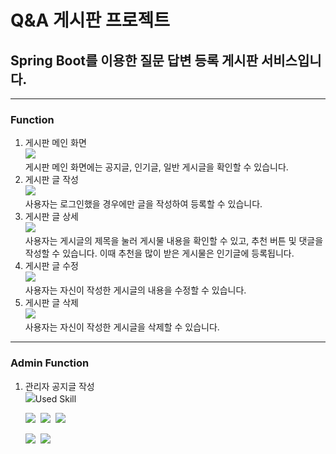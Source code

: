 # Q&A 게시판 프로젝트
## Spring Boot를 이용한 질문 답변 등록 게시판 서비스입니다. 
------------
### Function
<ol>
    <li>게시판 메인 화면
        <br/>
        <img src="https://github.com/9619pjw/springbootboard/assets/97871451/4ef97c1b-4a18-46dc-9952-ffd0d3be6145">
        <br/>
        게시판 메인 화면에는 공지글, 인기글, 일반 게시글을 확인할 수 있습니다.
        <br/>
    </li>
    <li>게시판 글 작성
        <br/>
        <img src="https://github.com/9619pjw/springbootboard/assets/97871451/ac5e4d8c-bab7-4d3e-8ad9-4818e9d2518b">
        <br/>
        사용자는 로그인했을 경우에만 글을 작성하여 등록할 수 있습니다.
        <br/>
    </li>
    <li>게시판 글 상세
        <br/>
        <img src ="https://github.com/9619pjw/springbootboard/assets/97871451/02a77067-1c5c-4c5f-bbbe-dadce1a31631">
        <br/>
        사용자는 게시글의 제목을 눌러 게시물 내용을 확인할 수 있고, 추천 버튼 및 댓글을 작성할 수 있습니다. 이때 추천을 많이 받은 게시물은 인기글에 등록됩니다.
        <br/>
    </li>
    <li>게시판 글 수정
        <br/>
        <img src="https://github.com/9619pjw/springbootboard/assets/97871451/a71a4437-ce74-4373-99de-f4536aa0bf51">
        <br/>
        사용자는 자신이 작성한 게시글의 내용을 수정할 수 있습니다.
        <br/>
    </li>
    <li>게시판 글 삭제
        <br/>
        <img src="https://github.com/9619pjw/springbootboard/assets/97871451/3876857a-cd5f-4b7a-8dbe-9e05f94c2ce7">
        <br/>
        사용자는 자신이 작성한 게시글을 삭제할 수 있습니다.
        <br/>
    </li>
</ol>

------------
### Admin Function
<ol>
    <li>관리자 공지글 작성
        <br/>
        <img src="https://github.com/9619pjw/springbootboard/assets/97871451/a4a070할 수 있습니다.
        <br/>
    </li>
</ol>

------------
###### Used Skill
<p>
<img src="https://img.shields.io/badge/Java-007396?style=for-the-badge&logo=OpenJDK&logoColor=white"/>&nbsp;
<img src="https://img.shields.io/badge/Spring-6DB33F?style=for-the-badge&logo=Spring&logoColor=green">&nbsp;
<img src="https://img.shields.io/badge/Spring Boot-6DB33F?style=for-the-badge&logo=Spring Boot&logoColor=yellow">&nbsp;
</p>

<p>
<img src="https://img.shields.io/badge/Next.js-000000?style=for-the-badge&logo=Next.js&logoColor=white">&nbsp;
<img src="https://img.shields.io/badge/Tailwind CSS-06B6D4?style=for-the-badge&logo=Tailwind CSS&logoColor=white">&nbsp;
</p>
